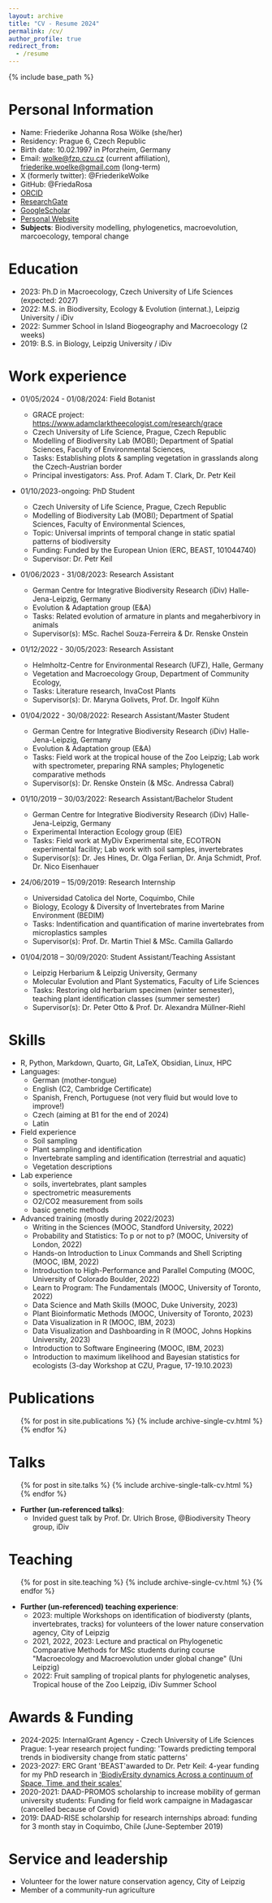 ```yaml
---
layout: archive
title: "CV - Resume 2024"
permalink: /cv/
author_profile: true
redirect_from:
  - /resume
---
```


{% include base_path %}

Personal Information
======

* Name: Friederike Johanna Rosa Wölke (she/her)
* Residency: Prague 6, Czech Republic
* Birth date: 10.02.1997 in Pforzheim, Germany
* Email: wolke@fzp.czu.cz (current affiliation), friederike.woelke@gmail.com (long-term)
* X (formerly twitter): @FriederikeWolke
* GitHub: @FriedaRosa
* [ORCID](https://orcid.org/0000-0001-9034-4883)
* [ResearchGate](https://www.researchgate.net/profile/Friederike-Woelke)
* [GoogleScholar](https://scholar.google.com/citations?user=spFIEMsAAAAJ&hl=de)
* [Personal Website](https://www.FriedaRosa.github.io)
* **Subjects**: Biodiversity modelling, phylogenetics, macroevolution, marcoecology, temporal change


Education
======
* 2023: Ph.D in Macroecology, Czech University of Life Sciences (expected: 2027)
* 2022: M.S. in Biodiversity, Ecology & Evolution (internat.), Leipzig University / iDiv
* 2022: Summer School in Island Biogeography and Macroecology (2 weeks)
* 2019: B.S. in Biology, Leipzig University / iDiv

Work experience
======
* 01/05/2024 - 01/08/2024: Field Botanist
  * GRACE project: https://www.adamclarktheecologist.com/research/grace 
  * Czech University of Life Science, Prague, Czech Republic 
  * Modelling of Biodiversity Lab (MOBI); Department of Spatial Sciences, Faculty of Environmental Sciences,
  * Tasks: Establishing plots & sampling vegetation in grasslands along the Czech-Austrian border
  * Principal investigators: Ass. Prof. Adam T. Clark, Dr. Petr Keil
 
* 01/10/2023-ongoing: PhD Student
  * Czech University of Life Science, Prague, Czech Republic
  * Modelling of Biodiversity Lab (MOBI); Department of Spatial Sciences, Faculty of Environmental Sciences,
  * Topic: Universal imprints of temporal change in static spatial patterns of biodiversity
  * Funding: Funded by the European Union (ERC, BEAST, 101044740)
  * Supervisor: Dr. Petr Keil

* 01/06/2023 - 31/08/2023: Research Assistant
  * German Centre for Integrative Biodiversity Research (iDiv) Halle-Jena-Leipzig, Germany
  * Evolution & Adaptation group (E&A)
  * Tasks: Related evolution of armature in plants and megaherbivory in animals 
  * Supervisor(s): MSc. Rachel Souza-Ferreira & Dr. Renske Onstein

* 01/12/2022 - 30/05/2023: Research Assistant
  * Helmholtz-Centre for Environmental Research (UFZ), Halle, Germany
  * Vegetation and Macroecology Group, Department of Community Ecology,
  * Tasks: Literature research, InvaCost Plants
  * Supervisor(s): Dr. Maryna Golivets, Prof. Dr. Ingolf Kühn

* 01/04/2022 - 30/08/2022: Research Assistant/Master Student
  * German Centre for Integrative Biodiversity Research (iDiv) Halle-Jena-Leipzig, Germany
  * Evolution & Adaptation group (E&A)
  * Tasks: Field work at the tropical house of the Zoo Leipzig; Lab work with spectrometer, preparing RNA samples; Phylogenetic comparative methods
  * Supervisor(s): Dr. Renske Onstein (& MSc. Andressa Cabral)

* 01/10/2019 – 30/03/2022: Research Assistant/Bachelor Student
  * German Centre for Integrative Biodiversity Research (iDiv) Halle-Jena-Leipzig, Germany
  * Experimental Interaction Ecology group (EIE)
  * Tasks: Field work at MyDiv Experimental site, ECOTRON experimental facility; Lab work with soil samples, invertebrates
  * Supervisor(s): Dr. Jes Hines, Dr. Olga Ferlian, Dr. Anja Schmidt, Prof. Dr. Nico Eisenhauer
  
* 24/06/2019 – 15/09/2019: Research Internship
  * Universidad Catolica del Norte, Coquimbo, Chile
  * Biology, Ecology & Diversity of Invertebrates from Marine Environment (BEDIM)
  * Tasks: Indentification and quantification of marine invertebrates from microplastics samples
  * Supervisor(s): Prof. Dr. Martin Thiel & MSc. Camilla Gallardo

* 01/04/2018 – 30/09/2020: Student Assistant/Teaching Assistant
  * Leipzig Herbarium & Leipzig University, Germany
  * Molecular Evolution and Plant Systematics, Faculty of Life Sciences
  * Tasks: Restoring old herbarium specimen (winter semester), teaching plant identification classes (summer semester)
  * Supervisor(s): Dr. Peter Otto & Prof. Dr. Alexandra Müllner-Riehl
  
Skills
======
* R, Python, Markdown, Quarto, Git, LaTeX, Obsidian, Linux, HPC
* Languages:
  * German (mother-tongue)
  * English (C2, Cambridge Certificate)
  * Spanish, French, Portuguese (not very fluid but would love to improve!)
  * Czech (aiming at B1 for the end of 2024)
  * Latin 
* Field experience
  * Soil sampling
  * Plant sampling and identification
  * Invertebrate sampling and identification (terrestrial and aquatic)
  * Vegetation descriptions
* Lab experience
  * soils, invertebrates, plant samples
  * spectrometric measurements
  * O2/CO2 measurement from soils
  * basic genetic methods
* Advanced training (mostly during 2022/2023)
  * Writing in the Sciences (MOOC, Standford University, 2022)
  * Probability and Statistics: To p or not to p? (MOOC, University of London, 2022)
  * Hands-on Introduction to Linux Commands and Shell Scripting (MOOC, IBM, 2022)
  * Introduction to High-Performance and Parallel Computing (MOOC, University of Colorado Boulder, 2022)
  * Learn to Program: The Fundamentals (MOOC, University of Toronto, 2022)
  * Data Science and Math Skills (MOOC, Duke University, 2023)
  * Plant Bioinformatic Methods (MOOC, University of Toronto, 2023)
  * Data Visualization in R (MOOC, IBM, 2023)
  * Data Visualization and Dashboarding in R (MOOC, Johns Hopkins University, 2023)
  * Introduction to Software Engineering (MOOC, IBM, 2023)
  * Introduction to maximum likelihood and Bayesian statistics for ecologists (3-day Workshop at CZU, Prague, 17-19.10.2023)

Publications
======
  <ul>{% for post in site.publications %}
    {% include archive-single-cv.html %}
  {% endfor %}</ul>
  
Talks
======
  <ul>{% for post in site.talks %}
    {% include archive-single-talk-cv.html %}
  {% endfor %}</ul>

  * **Further (un-referenced talks)**:
    * Invided guest talk by Prof. Dr. Ulrich Brose, @Biodiversity Theory group, iDiv
  
Teaching
======
  <ul>{% for post in site.teaching %}
    {% include archive-single-cv.html %}
  {% endfor %}</ul>

* **Further (un-referenced) teaching experience**:
  * 2023: multiple Workshops on identification of biodiversty (plants, invertebrates, tracks) for volunteers of the lower nature conservation agency, City of Leipzig
  * 2021, 2022, 2023: Lecture and practical on Phylogenetic Comparative Methods for MSc students during course "Macroecology and Macroevolution under global change" (Uni Leipzig)
  * 2022: Fruit sampling of tropical plants for phylogenetic analyses, Tropical house of the Zoo Leipzig, iDiv Summer School

Awards & Funding
======
* 2024-2025: InternalGrant Agency - Czech University of Life Sciences Prague: 1-year research project funding: 'Towards predicting temporal trends in biodiversity change from static patterns'
* 2023-2027: ERC Grant 'BEAST'awarded to Dr. Petr Keil: 4-year funding for my PhD research in ['BiodivErsity dynamics Across a continuum of Space, Time, and their scales'](https://doi.org/10.3030/101044740)
* 2020-2021: DAAD-PROMOS scholarship to increase mobility of german university students: Funding for field work campaigne in Madagascar (cancelled because of Covid)
* 2019: DAAD-RISE scholarship for research internships abroad: funding for 3 month stay in Coquimbo, Chile (June-September 2019)
 
Service and leadership
======
* Volunteer for the lower nature conservation agency, City of Leipzig
* Member of a community-run agriculture

